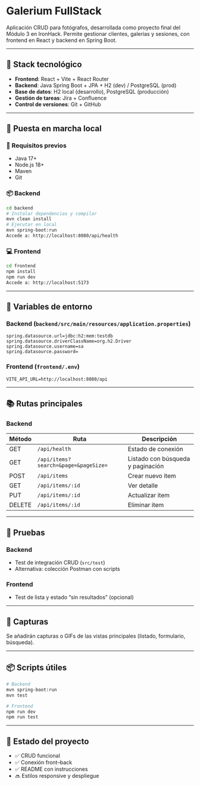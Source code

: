 # Galerium FullStack

Aplicación CRUD para fotógrafos, desarrollada como proyecto final del Módulo 3 en IronHack. Permite gestionar clientes, galerías y sesiones, con frontend en React y backend en Spring Boot.

---

## 🧪 Stack tecnológico

- **Frontend**: React + Vite + React Router
- **Backend**: Java Spring Boot + JPA + H2 (dev) / PostgreSQL (prod)
- **Base de datos**: H2 local (desarrollo), PostgreSQL (producción)
- **Gestión de tareas**: Jira + Confluence
- **Control de versiones**: Git + GitHub

---

## 🚀 Puesta en marcha local

### 🔧 Requisitos previos

- Java 17+
- Node.js 18+
- Maven
- Git

### 📦 Backend

```bash
cd backend
# Instalar dependencias y compilar
mvn clean install
# Ejecutar en local
mvn spring-boot:run
Accede a: http://localhost:8080/api/health
```

### 💻 Frontend

```bash
cd frontend
npm install
npm run dev
Accede a: http://localhost:5173
```

---

## 🔐 Variables de entorno

### Backend (`backend/src/main/resources/application.properties`)

```properties
spring.datasource.url=jdbc:h2:mem:testdb
spring.datasource.driverClassName=org.h2.Driver
spring.datasource.username=sa
spring.datasource.password=
```

### Frontend (`frontend/.env`)

```properties
VITE_API_URL=http://localhost:8080/api
```

---

## 📚 Rutas principales

### Backend

| Método | Ruta                                 | Descripción                       |
| ------ | ------------------------------------ | --------------------------------- |
| GET    | `/api/health`                        | Estado de conexión                |
| GET    | `/api/items?search=&page=&pageSize=` | Listado con búsqueda y paginación |
| POST   | `/api/items`                         | Crear nuevo item                  |
| GET    | `/api/items/:id`                     | Ver detalle                       |
| PUT    | `/api/items/:id`                     | Actualizar item                   |
| DELETE | `/api/items/:id`                     | Eliminar item                     |

---

## 🧪 Pruebas

### Backend

- Test de integración CRUD (`src/test`)
- Alternativa: colección Postman con scripts

### Frontend

- Test de lista y estado “sin resultados” (opcional)

---

## 📸 Capturas

Se añadirán capturas o GIFs de las vistas principales (listado, formulario, búsqueda).

---

## 📦 Scripts útiles

```bash
# Backend
mvn spring-boot:run
mvn test

# Frontend
npm run dev
npm run test
```

---

## 📌 Estado del proyecto

- ✅ CRUD funcional
- ✅ Conexión front–back
- ✅ README con instrucciones
- 🔜 Estilos responsive y despliegue
